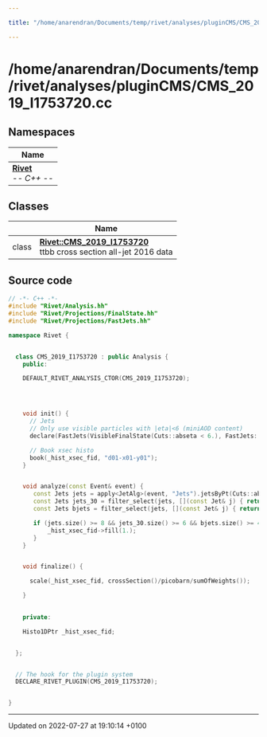 ```yaml
---

title: "/home/anarendran/Documents/temp/rivet/analyses/pluginCMS/CMS_2019_I1753720.cc"

---
```


# /home/anarendran/Documents/temp/rivet/analyses/pluginCMS/CMS_2019_I1753720.cc



## Namespaces

| Name           |
| -------------- |
| **[Rivet](http://example.org/namespaces/namespacerivet/)** <br>-*- C++ -*-  |

## Classes

|                | Name           |
| -------------- | -------------- |
| class | **[Rivet::CMS_2019_I1753720](http://example.org/classes/classrivet_1_1cms__2019__i1753720/)** <br>ttbb cross section all-jet 2016 data  |




## Source code

```cpp
// -*- C++ -*-
#include "Rivet/Analysis.hh"
#include "Rivet/Projections/FinalState.hh"
#include "Rivet/Projections/FastJets.hh"

namespace Rivet {


  class CMS_2019_I1753720 : public Analysis {
    public:

    DEFAULT_RIVET_ANALYSIS_CTOR(CMS_2019_I1753720);




    void init() {
      // Jets
      // Only use visible particles with |eta|<6 (miniAOD content)
      declare(FastJets(VisibleFinalState(Cuts::abseta < 6.), FastJets::ANTIKT, 0.4), "Jets");

      // Book xsec histo
      book(_hist_xsec_fid, "d01-x01-y01");
    }


    void analyze(const Event& event) {
       const Jets jets = apply<JetAlg>(event, "Jets").jetsByPt(Cuts::abseta < 2.4 && Cuts::pT > 20*GeV);
       const Jets jets_30 = filter_select(jets, [](const Jet& j) { return j.pT() > 30*GeV; } );
       const Jets bjets = filter_select(jets, [](const Jet& j) { return j.bTagged(); } );

       if (jets.size() >= 8 && jets_30.size() >= 6 && bjets.size() >= 4) {
           _hist_xsec_fid->fill(1.);
       }
    }


    void finalize() {

      scale(_hist_xsec_fid, crossSection()/picobarn/sumOfWeights());

    }

    
    private:

    Histo1DPtr _hist_xsec_fid;


  };


  // The hook for the plugin system
  DECLARE_RIVET_PLUGIN(CMS_2019_I1753720);


}
```


-------------------------------

Updated on 2022-07-27 at 19:10:14 +0100
